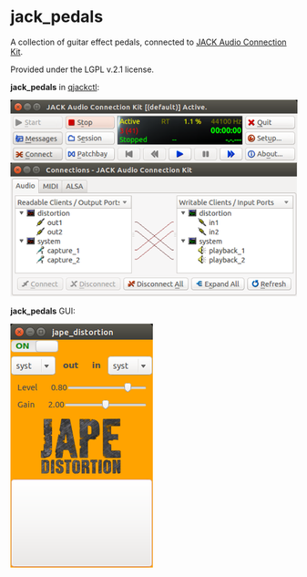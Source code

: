 # jack_pedals

A collection of guitar effect pedals, connected to [JACK Audio Connection Kit](http://jackaudio.org).

Provided under the LGPL v.2.1 license.

**jack_pedals** in [qjackctl](https://qjackctl.sourceforge.io/):

![img/demo_qjackctl.png](img/demo_qjackctl.png)

**jack_pedals** GUI:

![img/demo_jack_pedals.png](img/demo_jack_pedals.png)
